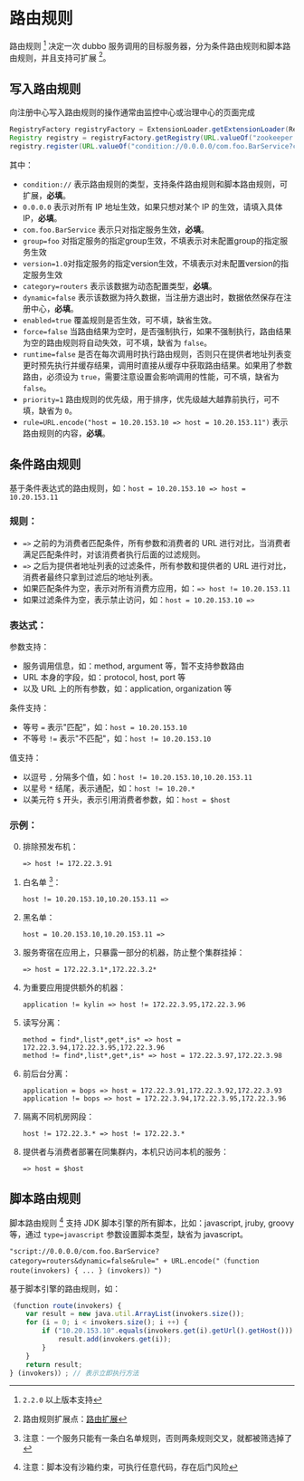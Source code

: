 # 路由规则

路由规则 [^1] 决定一次 dubbo 服务调用的目标服务器，分为条件路由规则和脚本路由规则，并且支持可扩展 [^2]。

## 写入路由规则

向注册中心写入路由规则的操作通常由监控中心或治理中心的页面完成

```java
RegistryFactory registryFactory = ExtensionLoader.getExtensionLoader(RegistryFactory.class).getAdaptiveExtension();
Registry registry = registryFactory.getRegistry(URL.valueOf("zookeeper://10.20.153.10:2181"));
registry.register(URL.valueOf("condition://0.0.0.0/com.foo.BarService?category=routers&dynamic=false&rule=" + URL.encode("host = 10.20.153.10 => host = 10.20.153.11")));
```

其中：

* `condition://` 表示路由规则的类型，支持条件路由规则和脚本路由规则，可扩展，**必填**。
* `0.0.0.0` 表示对所有 IP 地址生效，如果只想对某个 IP 的生效，请填入具体 IP，**必填**。
* `com.foo.BarService` 表示只对指定服务生效，**必填**。
* `group=foo` 对指定服务的指定group生效，不填表示对未配置group的指定服务生效
* `version=1.0`对指定服务的指定version生效，不填表示对未配置version的指定服务生效
* `category=routers` 表示该数据为动态配置类型，**必填**。
* `dynamic=false` 表示该数据为持久数据，当注册方退出时，数据依然保存在注册中心，**必填**。
* `enabled=true` 覆盖规则是否生效，可不填，缺省生效。
* `force=false` 当路由结果为空时，是否强制执行，如果不强制执行，路由结果为空的路由规则将自动失效，可不填，缺省为 `false`。
* `runtime=false` 是否在每次调用时执行路由规则，否则只在提供者地址列表变更时预先执行并缓存结果，调用时直接从缓存中获取路由结果。如果用了参数路由，必须设为 `true`，需要注意设置会影响调用的性能，可不填，缺省为 `false`。
* `priority=1` 路由规则的优先级，用于排序，优先级越大越靠前执行，可不填，缺省为 `0`。
* `rule=URL.encode("host = 10.20.153.10 => host = 10.20.153.11")` 表示路由规则的内容，**必填**。

## 条件路由规则

基于条件表达式的路由规则，如：`host = 10.20.153.10 => host = 10.20.153.11`

### 规则：

* `=>` 之前的为消费者匹配条件，所有参数和消费者的 URL 进行对比，当消费者满足匹配条件时，对该消费者执行后面的过滤规则。
* `=>` 之后为提供者地址列表的过滤条件，所有参数和提供者的 URL 进行对比，消费者最终只拿到过滤后的地址列表。
* 如果匹配条件为空，表示对所有消费方应用，如：`=> host != 10.20.153.11`
* 如果过滤条件为空，表示禁止访问，如：`host = 10.20.153.10 =>`

### 表达式：

参数支持：

* 服务调用信息，如：method, argument 等，暂不支持参数路由
* URL 本身的字段，如：protocol, host, port 等
* 以及 URL 上的所有参数，如：application, organization 等

条件支持：

* 等号 `=` 表示"匹配"，如：`host = 10.20.153.10`
* 不等号 `!=` 表示"不匹配"，如：`host != 10.20.153.10`

值支持：

* 以逗号 `,` 分隔多个值，如：`host != 10.20.153.10,10.20.153.11`
* 以星号 `*` 结尾，表示通配，如：`host != 10.20.*`
* 以美元符 `$` 开头，表示引用消费者参数，如：`host = $host`

### 示例：

0. 排除预发布机：

    ```
    => host != 172.22.3.91
    ```
1. 白名单 [^3]：
    
    ```
    host != 10.20.153.10,10.20.153.11 =>
    ```
2. 黑名单：

    ```
    host = 10.20.153.10,10.20.153.11 =>
    ```
3. 服务寄宿在应用上，只暴露一部分的机器，防止整个集群挂掉：

    ```
    => host = 172.22.3.1*,172.22.3.2*
    ```
4. 为重要应用提供额外的机器：

    ```
    application != kylin => host != 172.22.3.95,172.22.3.96
    ```
5. 读写分离：

    ```
    method = find*,list*,get*,is* => host = 172.22.3.94,172.22.3.95,172.22.3.96
    method != find*,list*,get*,is* => host = 172.22.3.97,172.22.3.98
    ```
    
6. 前后台分离：

    ```
    application = bops => host = 172.22.3.91,172.22.3.92,172.22.3.93
    application != bops => host = 172.22.3.94,172.22.3.95,172.22.3.96
    ```
    
7. 隔离不同机房网段：

    ```
    host != 172.22.3.* => host != 172.22.3.*
    ```
    
8. 提供者与消费者部署在同集群内，本机只访问本机的服务：

    ```
    => host = $host
    ```
    
## 脚本路由规则

脚本路由规则 [^4] 支持 JDK 脚本引擎的所有脚本，比如：javascript, jruby, groovy 等，通过 `type=javascript` 参数设置脚本类型，缺省为 javascript。


```
"script://0.0.0.0/com.foo.BarService?category=routers&dynamic=false&rule=" + URL.encode("（function route(invokers) { ... } (invokers)）")
```

基于脚本引擎的路由规则，如：

```javascript
（function route(invokers) {
    var result = new java.util.ArrayList(invokers.size());
    for (i = 0; i < invokers.size(); i ++) {
        if ("10.20.153.10".equals(invokers.get(i).getUrl().getHost())) {
            result.add(invokers.get(i));
        }
    }
    return result;
} (invokers)）; // 表示立即执行方法
```

[^1]: `2.2.0` 以上版本支持
[^2]: 路由规则扩展点：[路由扩展](http://dubbo.apache.org/books/dubbo-dev-book/impls/router.html)
[^3]: 注意：一个服务只能有一条白名单规则，否则两条规则交叉，就都被筛选掉了
[^4]: 注意：脚本没有沙箱约束，可执行任意代码，存在后门风险

